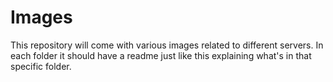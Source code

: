 # Images

This repository will come with various images related to different servers. In each folder it should have a readme just like this explaining what's in that specific folder.
